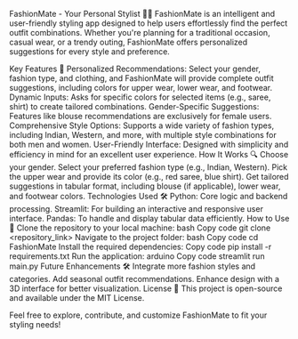 FashionMate - Your Personal Stylist 👗👔
FashionMate is an intelligent and user-friendly styling app designed to help users effortlessly find the perfect outfit combinations. Whether you're planning for a traditional occasion, casual wear, or a trendy outing, FashionMate offers personalized suggestions for every style and preference.

Key Features 🌟
Personalized Recommendations: Select your gender, fashion type, and clothing, and FashionMate will provide complete outfit suggestions, including colors for upper wear, lower wear, and footwear.
Dynamic Inputs: Asks for specific colors for selected items (e.g., saree, shirt) to create tailored combinations.
Gender-Specific Suggestions: Features like blouse recommendations are exclusively for female users.
Comprehensive Style Options: Supports a wide variety of fashion types, including Indian, Western, and more, with multiple style combinations for both men and women.
User-Friendly Interface: Designed with simplicity and efficiency in mind for an excellent user experience.
How It Works 🔍
Choose your gender.
Select your preferred fashion type (e.g., Indian, Western).
Pick the upper wear and provide its color (e.g., red saree, blue shirt).
Get tailored suggestions in tabular format, including blouse (if applicable), lower wear, and footwear colors.
Technologies Used 🛠️
Python: Core logic and backend processing.
Streamlit: For building an interactive and responsive user interface.
Pandas: To handle and display tabular data efficiently.
How to Use 🚀
Clone the repository to your local machine:
bash
Copy code
git clone <repository_link>
Navigate to the project folder:
bash
Copy code
cd FashionMate
Install the required dependencies:
Copy code
pip install -r requirements.txt
Run the application:
arduino
Copy code
streamlit run main.py
Future Enhancements 🛠️
Integrate more fashion styles and categories.
Add seasonal outfit recommendations.
Enhance design with a 3D interface for better visualization.
License 📜
This project is open-source and available under the MIT License.

Feel free to explore, contribute, and customize FashionMate to fit your styling needs!
